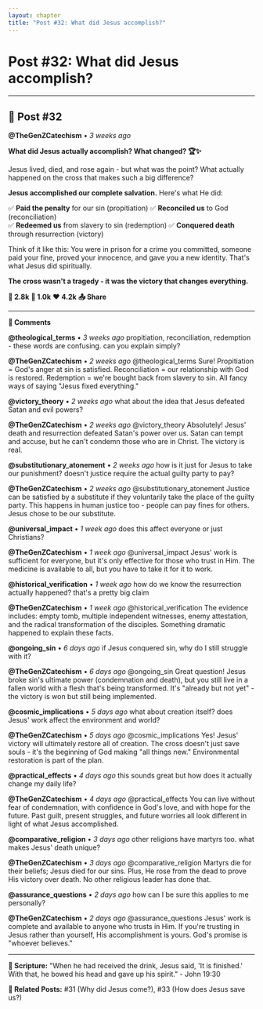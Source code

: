 ```yaml
---
layout: chapter
title: "Post #32: What did Jesus accomplish?"
---
```

# Post #32: What did Jesus accomplish?

---

## 📱 Post #32

**@TheGenZCatechism** • *3 weeks ago*

**What did Jesus actually accomplish? What changed? 🏆✨**

Jesus lived, died, and rose again - but what was the point? What actually happened on the cross that makes such a big difference?

**Jesus accomplished our complete salvation.** Here's what He did:

✅ **Paid the penalty** for our sin (propitiation)
✅ **Reconciled us** to God (reconciliation)  
✅ **Redeemed us** from slavery to sin (redemption)
✅ **Conquered death** through resurrection (victory)

Think of it like this: You were in prison for a crime you committed, someone paid your fine, proved your innocence, and gave you a new identity. That's what Jesus did spiritually.

**The cross wasn't a tragedy - it was the victory that changes everything.**

**💭 2.8k** **🔄 1.0k** **❤️ 4.2k** **📤 Share**

---

**💬 Comments**

**@theological_terms** • *3 weeks ago*
propitiation, reconciliation, redemption - these words are confusing. can you explain simply?

**@TheGenZCatechism** • *2 weeks ago*
@theological_terms Sure! Propitiation = God's anger at sin is satisfied. Reconciliation = our relationship with God is restored. Redemption = we're bought back from slavery to sin. All fancy ways of saying "Jesus fixed everything."

**@victory_theory** • *2 weeks ago*
what about the idea that Jesus defeated Satan and evil powers?

**@TheGenZCatechism** • *2 weeks ago*
@victory_theory Absolutely! Jesus' death and resurrection defeated Satan's power over us. Satan can tempt and accuse, but he can't condemn those who are in Christ. The victory is real.

**@substitutionary_atonement** • *2 weeks ago*
how is it just for Jesus to take our punishment? doesn't justice require the actual guilty party to pay?

**@TheGenZCatechism** • *2 weeks ago*
@substitutionary_atonement Justice can be satisfied by a substitute if they voluntarily take the place of the guilty party. This happens in human justice too - people can pay fines for others. Jesus chose to be our substitute.

**@universal_impact** • *1 week ago*
does this affect everyone or just Christians?

**@TheGenZCatechism** • *1 week ago*
@universal_impact Jesus' work is sufficient for everyone, but it's only effective for those who trust in Him. The medicine is available to all, but you have to take it for it to work.

**@historical_verification** • *1 week ago*
how do we know the resurrection actually happened? that's a pretty big claim

**@TheGenZCatechism** • *1 week ago*
@historical_verification The evidence includes: empty tomb, multiple independent witnesses, enemy attestation, and the radical transformation of the disciples. Something dramatic happened to explain these facts.

**@ongoing_sin** • *6 days ago*
if Jesus conquered sin, why do I still struggle with it?

**@TheGenZCatechism** • *6 days ago*
@ongoing_sin Great question! Jesus broke sin's ultimate power (condemnation and death), but you still live in a fallen world with a flesh that's being transformed. It's "already but not yet" - the victory is won but still being implemented.

**@cosmic_implications** • *5 days ago*
what about creation itself? does Jesus' work affect the environment and world?

**@TheGenZCatechism** • *5 days ago*
@cosmic_implications Yes! Jesus' victory will ultimately restore all of creation. The cross doesn't just save souls - it's the beginning of God making "all things new." Environmental restoration is part of the plan.

**@practical_effects** • *4 days ago*
this sounds great but how does it actually change my daily life?

**@TheGenZCatechism** • *4 days ago*
@practical_effects You can live without fear of condemnation, with confidence in God's love, and with hope for the future. Past guilt, present struggles, and future worries all look different in light of what Jesus accomplished.

**@comparative_religion** • *3 days ago*
other religions have martyrs too. what makes Jesus' death unique?

**@TheGenZCatechism** • *3 days ago*
@comparative_religion Martyrs die for their beliefs; Jesus died for our sins. Plus, He rose from the dead to prove His victory over death. No other religious leader has done that.

**@assurance_questions** • *2 days ago*
how can I be sure this applies to me personally?

**@TheGenZCatechism** • *2 days ago*
@assurance_questions Jesus' work is complete and available to anyone who trusts in Him. If you're trusting in Jesus rather than yourself, His accomplishment is yours. God's promise is "whoever believes."

---

**📖 Scripture:** "When he had received the drink, Jesus said, 'It is finished.' With that, he bowed his head and gave up his spirit." - John 19:30

**🔗 Related Posts:** #31 (Why did Jesus come?), #33 (How does Jesus save us?) 
